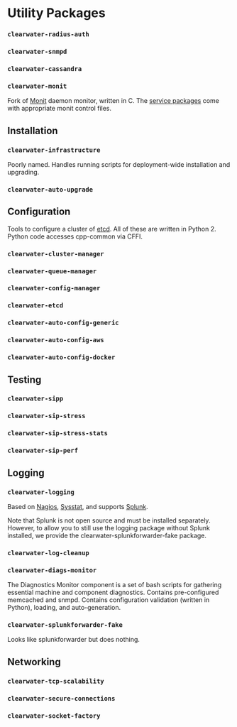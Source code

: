 Utility Packages
================


### `clearwater-radius-auth`

### `clearwater-snmpd`

### `clearwater-cassandra`

### `clearwater-monit`

Fork of [Monit](https://mmonit.com/monit/) daemon monitor, written in C. The
[service packages](service-packages.md) come with appropriate monit control files.


Installation
------------

### `clearwater-infrastructure`

Poorly named. Handles running scripts for deployment-wide installation and upgrading.

### `clearwater-auto-upgrade`


Configuration
-------------

Tools to configure a cluster of [etcd](https://github.com/coreos/etcd). All of these are written in
Python 2. Python code accesses cpp-common via CFFI.

### `clearwater-cluster-manager`

### `clearwater-queue-manager`

### `clearwater-config-manager`

### `clearwater-etcd`

### `clearwater-auto-config-generic`

### `clearwater-auto-config-aws`

### `clearwater-auto-config-docker`


Testing
-------

### `clearwater-sipp`

### `clearwater-sip-stress`

### `clearwater-sip-stress-stats`

### `clearwater-sip-perf`


Logging
-------

### `clearwater-logging`

Based on [Nagios](https://www.nagios.org/),
[Sysstat](https://github.com/sysstat/sysstat), and supports [Splunk](https://www.splunk.com/).

Note that Splunk is not open source and must be installed separately. However, to allow you to
still use the logging package without Splunk installed, we provide the
clearwater-splunkforwarder-fake package.

### `clearwater-log-cleanup`

### `clearwater-diags-monitor`

The Diagnostics Monitor component is a set of bash scripts for gathering essential machine
and component diagnostics. Contains pre-configured memcached and snmpd. Contains configuration
validation (written in Python), loading, and auto-generation.

### `clearwater-splunkforwarder-fake`

Looks like splunkforwarder but does nothing.


Networking
----------

### `clearwater-tcp-scalability`

### `clearwater-secure-connections`

### `clearwater-socket-factory`
